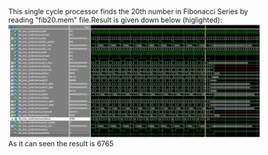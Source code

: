 This single cycle processor finds the 20th number in Fibonacci Series by reading "fib20.mem" file.Result is given down below (higlighted):
![](result.jpg)
As it can seen the result is 6765
